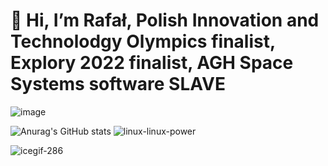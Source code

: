 # 👋 Hi, I’m Rafał, Polish Innovation and Technolodgy Olympics finalist, Explory 2022 finalist, AGH Space Systems software SLAVE
![image](https://github.com/CppEnjoyer69/CppEnjoyer69/assets/102436271/a71803f1-4ef6-4f11-a1ab-5ec527b2228f)

![Anurag's GitHub stats](https://github-readme-stats.vercel.app/api?username=CppEnjoyer69&show_icons=true&theme=radical) ![linux-linux-power](https://github.com/CppEnjoyer69/CppEnjoyer69/assets/102436271/6755f744-5df7-49dd-bd81-f04296da77e6)


![icegif-286](https://github.com/CppEnjoyer69/CppEnjoyer69/assets/102436271/c9dd06a5-d2b7-4121-8811-aa0c3ab56f2e)



